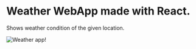 # Weather WebApp made with React.
Shows weather condition of the given location.

![Weather app!](https://media.istockphoto.com/photos/global-warming-map-infographics-picture-id1330405263?b=1&k=20&m=1330405263&s=170667a&w=0&h=ZvCfF8l3p4nTaWQXYZvh24BB_i5bvGtqREv_pXiKzZ8=)
